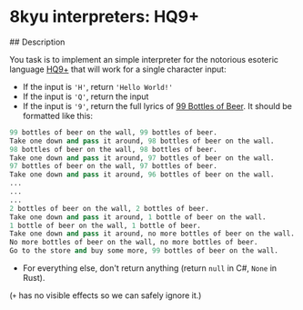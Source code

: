 # 8kyu interpreters: HQ9+

## Description

You task is to implement an simple interpreter for the notorious esoteric language [HQ9+](https://esolangs.org/wiki/HQ9+) that will work for a single character input:

* If the input is `'H'`, return `'Hello World!'`
* If the input is `'Q'`, return the input
* If the input is `'9'`, return the full lyrics of [99 Bottles of Beer](https://web.archive.org/web/20200805131920/http://99-bottles-of-beer.net/lyrics.html). It should be formatted like this:

```python
99 bottles of beer on the wall, 99 bottles of beer.
Take one down and pass it around, 98 bottles of beer on the wall.
98 bottles of beer on the wall, 98 bottles of beer.
Take one down and pass it around, 97 bottles of beer on the wall.
97 bottles of beer on the wall, 97 bottles of beer.
Take one down and pass it around, 96 bottles of beer on the wall.
...
...
...
2 bottles of beer on the wall, 2 bottles of beer.
Take one down and pass it around, 1 bottle of beer on the wall.
1 bottle of beer on the wall, 1 bottle of beer.
Take one down and pass it around, no more bottles of beer on the wall.
No more bottles of beer on the wall, no more bottles of beer.
Go to the store and buy some more, 99 bottles of beer on the wall.
```

* For everything else, don't return anything (return `null` in C#, `None` in Rust).

(`+` has no visible effects so we can safely ignore it.)

